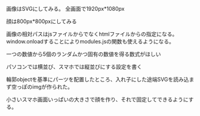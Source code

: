画像はSVGにしてみる。
全画面で1920px*1080px

顔は800px*800pxにしてみる

画像の相対パスはjsファイルからでなくhtmlファイルからの指定になる。
window.onloadすることによりmodules.jsの関数も使えるようになる。

一つの数値から5個のランダムかつ固有の数値を得る数式がほしい

パソコンでは横並び、スマホでは縦並びにする設定を書く

輪郭objectを基準にパーツを配置したところ、入れ子にした途端SVGを読み込まず空っぽのimgが作られた。

小さいスマホ画面いっぱいの大きさで顔を作り、それで固定してできるようにする。